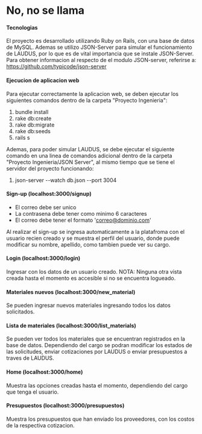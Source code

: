 # No, no se llama

#### Tecnologias

El proyecto es desarrollado utilizando Ruby on Rails, con una base de datos de MySQL. Ademas se utilizo JSON-Server para simular el funcionamiento de LAUDUS, por lo que es de vital importancia que se instale JSON-Server. Para obtener informacion al respecto de el modulo JSON-server, referirse a:
https://github.com/typicode/json-server

#### Ejecucion de aplicacion web

Para ejecutar correctamente la aplicacion web, se deben ejecutar los siguientes comandos dentro de la carpeta "Proyecto Ingenieria":

1. bundle install
2. rake db:create
3. rake db:migrate
4. rake db:seeds
5. rails s

Ademas, para poder simular LAUDUS, se debe ejecutar el siguiente comando en una linea de comandos adicional dentro de la carpeta "Proyecto Ingenieria/JSON Server", al mismo tiempo que se tiene el servidor del proyecto funcionando:

1. json-server --watch db.json --port 3004

#### Sign-up (localhost:3000/signup)

* El correo debe ser unico
* La contrasena debe tener como minimo 6 caracteres
* El correo debe tener el formato 'correo@dominio.com'

Al realizar el sign-up se ingresa automaticamente a la platafroma con el usuario recien creado y se muestra el perfil del usuario, donde puede modificar su nombre, apellido, como tambien puede ver su cargo.

#### Login (localhost:3000/login)

Ingresar con los datos de un usuario creado. NOTA: Ninguna otra vista creada hasta el momento es accesible si no se encuentra logueado.

#### Materiales nuevos (localhost:3000/new_material)

Se pueden ingresar nuevos materiales ingresando todos los datos solicitados.

#### Lista de materiales (localhost:3000/list_materials)

Se pueden ver todos los materiales que se encuentran registrados en la base de datos. Dependiendo del cargo se podran modificar los estados de las solicitudes, enviar cotizaciones por LAUDUS o enviar presupuestos a traves de LAUDUS.

#### Home (localhost:3000/home)

Muestra las opciones creadas hasta el momento, dependiendo del cargo que tenga el usuario.

#### Presupuestos (localhost:3000/presupuestos)

Muestra los presupuestos que han enviado los proveedores, con los costos de la respectiva cotizacion.
